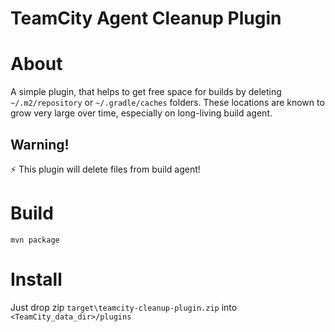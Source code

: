 TeamCity Agent Cleanup Plugin
=========================

# About
A simple plugin, that helps to get free space for builds by deleting `~/.m2/repository` or `~/.gradle/caches` folders.
These locations are known to grow very large over time, especially on long-living build agent.

## Warning!
:zap: This plugin will delete files from build agent!


# Build
`mvn package`

# Install
Just drop zip `target\teamcity-cleanup-plugin.zip` into `<TeamCity_data_dir>/plugins`
